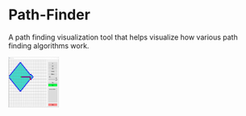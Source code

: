 # Path-Finder
A path finding visualization tool that helps visualize how various path finding algorithms work.

<img src="https://github.com/aryaanb/Path-Finder/blob/master/images/pic1.png" width="100" height="100">
